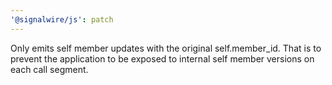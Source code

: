 ```yaml
---
'@signalwire/js': patch
---
```


Only emits self member updates with the original self.member_id. That is to prevent the application to be exposed to internal self member versions on each call segment.
